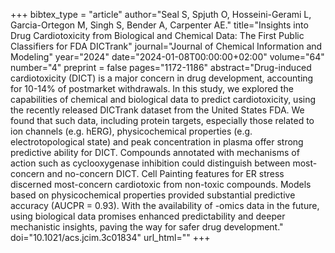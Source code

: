 +++
bibtex_type = "article"
author="Seal S, Spjuth O, Hosseini-Gerami L, Garcia-Ortegon M, Singh S, Bender A, Carpenter AE."
title="Insights into Drug Cardiotoxicity from Biological and Chemical Data: The First Public Classifiers for FDA DICTrank"
journal="Journal of Chemical Information and Modeling"
year="2024"
date="2024-01-08T00:00:00+02:00"
volume="64"
number="4"
preprint = false
pages="1172-1186"
abstract="Drug-induced cardiotoxicity (DICT) is a major concern in drug development, accounting for 10-14% of postmarket withdrawals. In this study, we explored the capabilities of chemical and biological data to predict cardiotoxicity, using the recently released DICTrank dataset from the United States FDA. We found that such data, including protein targets, especially those related to ion channels (e.g. hERG), physicochemical properties (e.g. electrotopological state) and peak concentration in plasma offer strong predictive ability for DICT. Compounds annotated with mechanisms of action such as cyclooxygenase inhibition could distinguish between most-concern and no-concern DICT. Cell Painting features for ER stress discerned most-concern cardiotoxic from non-toxic compounds. Models based on physicochemical properties provided substantial predictive accuracy (AUCPR = 0.93). With the availability of -omics data in the future, using biological data promises enhanced predictability and deeper mechanistic insights, paving the way for safer drug development."
doi="10.1021/acs.jcim.3c01834"
url_html=""
+++